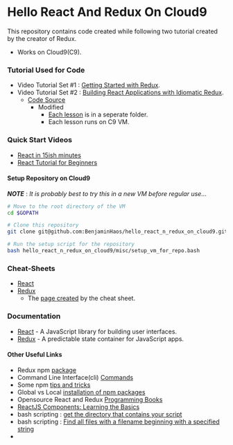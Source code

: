# Hello React And Redux On Cloud9

This repository contains code created while following two tutorial created by the creator of Redux.

* Works on Cloud9(C9).

### Tutorial Used for Code

* Video Tutorial Set #1 : [Getting Started with Redux](https://egghead.io/courses/getting-started-with-redux).
* Video Tutorial Set #2 : [Building React Applications with Idiomatic Redux](https://egghead.io/courses/building-react-applications-with-idiomatic-redux).
    * [Code Source](https://github.com/gaearon/todos)
        * Modified
            * [Each lesson](https://github.com/BenjaminHaos/hello_react_n_redux_on_cloud9/tree/master/tutorial_2) is in a seperate folder.
            * Each lesson runs on C9 VM.

### Quick Start Videos

* [React in 15ish minutes](https://www.youtube.com/watch?v=PGUMRVowdv8)
* [React Tutorial for Beginners](https://www.youtube.com/watch?v=ZnRFerIP8aA)

#### Setup Repository on Cloud9

***NOTE*** : *It is probably best to try this in a new VM before regular use...*

```bash
# Move to the root directory of the VM
cd $GOPATH 

# Clone this repository
git clone git@github.com:BenjaminHaos/hello_react_n_redux_on_cloud9.git

# Run the setup script for the repository
bash hello_react_n_redux_on_cloud9/misc/setup_vm_for_repo.bash
```

### Cheat-Sheets

* [React](https://benjaminhaos.github.io/hello_react_n_redux_on_cloud9/documents/egghead-react-cheat-sheet-0-14-7.pdf)
* [Redux](https://benjaminhaos.github.io/hello_react_n_redux_on_cloud9/documents/redux_cheat_sheet/egghead-redux-cheat-sheet-3-2-1.pdf)
    * The [page created](https://benjaminhaos.github.io/hello_react_n_redux_on_cloud9/documents/redux_cheat_sheet/build/index.html) by the cheat sheet.

### Documentation

* [React](https://facebook.github.io/react/) - A JavaScript library for building user interfaces.
* [Redux](http://redux.js.org/) - A predictable state container for JavaScript apps.

#### Other Useful Links

* Redux npm [package](https://www.npmjs.com/package/redux)
* Command Line Interface(cli) [Commands](https://docs.npmjs.com/cli/npm)
* Some npm [tips and tricks](https://nodesource.com/blog/eleven-npm-tricks-that-will-knock-your-wombat-socks-off/)
* Global vs Local [installation of npm packages](https://nodejs.org/en/blog/npm/npm-1-0-global-vs-local-installation/)
* Opensource React and Redux [Programming Books](https://github.com/vhf/free-programming-books/blob/master/javascript-frameworks-resources.md#redux)
* [ReactJS Components: Learning the Basics](https://scotch.io/tutorials/reactjs-components-learning-the-basics)
* bash scripting : [get the directory that contains your script](http://www.ostricher.com/2014/10/the-right-way-to-get-the-directory-of-a-bash-script/)
* bash scripting : [Find all files with a filename beginning with a specified string](http://stackoverflow.com/questions/4034896/find-all-files-with-a-filename-beginning-with-a-specified-string-which-may-match)
* 
